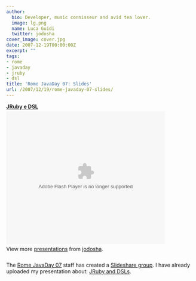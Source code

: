 ```yaml
---
author:
  bio: Developer, music connisseur and avid tea lover.
  image: lg.png
  name: Luca Guidi
  twitter: jodosha
cover_image: cover.jpg
date: 2007-12-19T00:00:00Z
excerpt: ""
tags:
- rome
- javaday
- jruby
- dsl
title: 'Rome JavaDay 07: Slides'
url: /2007/12/19/rome-javaday-07-slides/
---
```


<div style="width:425px" id="__ss_188919"><strong style="display:block;margin:12px 0 4px"><a href="http://www.slideshare.net/jodosha/jruby-e-dsl" title="JRuby e DSL">JRuby e DSL</a></strong><object id="__sse188919" width="425" height="355"><param name="movie" value="http://static.slidesharecdn.com/swf/ssplayer2.swf?doc=jruby-e-dsl-1196605069100526-3&amp;stripped_title=jruby-e-dsl"><param name="allowFullScreen" value="true"><param name="allowScriptAccess" value="always"><embed name="__sse188919" src="http://static.slidesharecdn.com/swf/ssplayer2.swf?doc=jruby-e-dsl-1196605069100526-3&amp;stripped_title=jruby-e-dsl" type="application/x-shockwave-flash" allowscriptaccess="always" allowfullscreen="true" width="425" height="355"></embed></object><div style="padding:5px 0 12px">View more <a href="http://www.slideshare.net/">presentations</a> from <a href="http://www.slideshare.net/jodosha">jodosha</a>.</div></div>
<p>
The <a href="http://roma.javaday.it/roma/">Rome JavaDay 07</a> staff has created a <a href="http://www.slideshare.net/group/javaday-italy/slideshows" title="Javaday Italy">Slideshare group</a>.
I have already uploaded my presentation about: <a href="http://www.slideshare.net/jodosha/jruby-e-dsl/" title="JRuby and DSLs">JRuby and DSLs</a>.</p>
